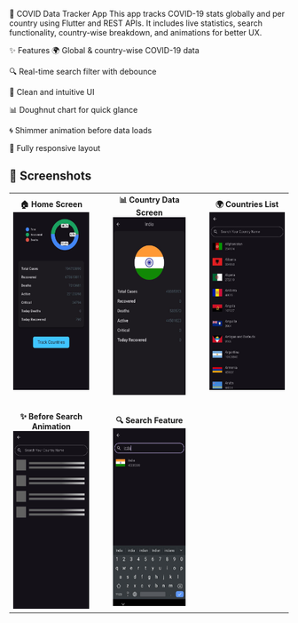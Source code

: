 🦠 COVID Data Tracker App
This app tracks COVID-19 stats globally and per country using Flutter and REST APIs. It includes live statistics, search functionality, country-wise breakdown, and animations for better UX.

✨ Features
🌍 Global & country-wise COVID-19 data

🔍 Real-time search filter with debounce

🎯 Clean and intuitive UI

📊 Doughnut chart for quick glance

🌀 Shimmer animation before data loads

📱 Fully responsive layout

## 📸 Screenshots

<table>
  <tr>
    <td align="center">
      <b>🏠 Home Screen</b><br/>
      <img src="images/screenshots/home_screen.jpg" width="200" height="320"/>
    </td>
    <td width="15"></td>
    <td align="center">
      <b>📊 Country Data Screen</b><br/>
      <img src="images/screenshots/country_data.jpg" width="200" height="320"/>
    </td>
    <td width="15"></td>
    <td align="center">
      <b>🌍 Countries List</b><br/>
      <img src="images/screenshots/countries_list.jpg" width="200" height="320"/>
    </td>
  </tr>
  <tr><td colspan="3"><br/></td></tr>
  <tr>
    <td align="center">
      <b>✨ Before Search Animation</b><br/>
      <img src="images/screenshots/before_search_animation.jpg" width="200" height="320"/>
    </td>
    <td width="15"></td>
    <td align="center">
      <b>🔍 Search Feature</b><br/>
      <img src="images/screenshots/search_feature.jpg" width="200" height="320"/>
    </td>
  </tr>
</table>